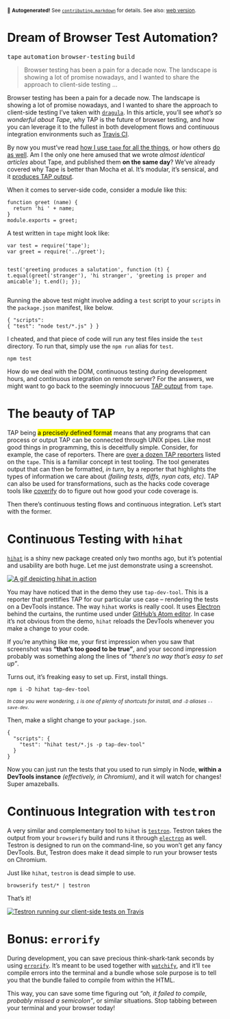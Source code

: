 <sub>&#x1F6A8; <strong>Autogenerated!</strong> See <a href="https://github.com/ponyfoo/articles/tree/noindex/contributing.markdown"><code>contributing.markdown</code></a> for details. See also: <a href="https://ponyfoo.com/articles/browser-test-automation-dreams">web version</a>.</sub>

<a href="https://ponyfoo.com/articles/browser-test-automation-dreams"><div></div></a>

<h1>Dream of Browser Test Automation?</h1>

<p><kbd>tape</kbd> <kbd>automation</kbd> <kbd>browser-testing</kbd> <kbd>build</kbd></p>

<blockquote><p>Browser testing has been a pain for a decade now. The landscape is showing a lot of promise nowadays, and I wanted to share the approach to client-side testing &#x2026;</p></blockquote>

<div><p>Browser testing has been a pain for a decade now. The landscape is showing a lot of promise nowadays, and I wanted to share the approach to client-side testing I&#x2019;ve taken with <a href="https://github.com/bevacqua/dragula" target="_blank"><code class="md-code md-code-inline">dragula</code></a>. In this article, you&#x2019;ll see <em>what&#x2019;s so wonderful about Tape</em>, why TAP is the future of browser testing, and how you can leverage it to the fullest in both development flows and continuous integration environments such as <a href="https://travis-ci.org/bevacqua/dragula" target="_blank">Travis CI</a>.</p></div>

<blockquote></blockquote>

<div><p>By now you must&#x2019;ve read <a href="https://ponyfoo.com/articles/testing-javascript-modules-with-tape">how I use <code class="md-code md-code-inline">tape</code> for all the things</a>, or how others <a href="https://medium.com/javascript-scene/why-i-use-tape-instead-of-mocha-so-should-you-6aa105d8eaf4" target="_blank">do as well</a>. Am I the only one here amused that we wrote <em>almost identical articles</em> about Tape, and published them <strong>on the same day</strong>? We&#x2019;ve already covered why Tape is better than Mocha et al. It&#x2019;s modular, it&#x2019;s sensical, and it <a href="https://testanything.org/" target="_blank">produces TAP output</a>.</p> <p>When it comes to server-side code, consider a module like this:</p> <pre class="md-code-block"><code class="md-code">function greet (name) {
  return &apos;hi &apos; + name;
}
module.exports = greet;
</code></pre> <p>A test written in <code class="md-code md-code-inline">tape</code> might look like:</p> <pre class="md-code-block"><code class="md-code">var test = require(&apos;tape&apos;);
var greet = require(&apos;../greet&apos;);

test(&apos;greeting produces a salutation&apos;, function (t) {
  t.equal(greet(&apos;stranger&apos;), &apos;hi stranger&apos;, &apos;greeting is proper and amicable&apos;);
  t.end();
});
</code></pre> <p>Running the above test might involve adding a <code class="md-code md-code-inline">test</code> script to your <code class="md-code md-code-inline">scripts</code> in the <code class="md-code md-code-inline">package.json</code> manifest, like below.</p> <pre class="md-code-block"><code class="md-code">{
  &quot;scripts&quot;: {
    &quot;test&quot;: &quot;node test/*.js&quot;
  }
}
</code></pre> <p>I cheated, and that piece of code will run any test files inside the <code class="md-code md-code-inline">test</code> directory. To run that, simply use the <code class="md-code md-code-inline">npm run</code> alias for <code class="md-code md-code-inline">test</code>.</p> <pre class="md-code-block"><code class="md-code">npm test
</code></pre> <p>How do we deal with the DOM, continuous testing during development hours, and continuous integration on remote server? For the answers, we might want to go back to the seemingly innocuous <a href="https://testanything.org/" target="_blank">TAP output</a> from <code class="md-code md-code-inline">tape</code>.</p></div>

<div><h1 id="the-beauty-of-tap">The beauty of TAP</h1> <p>TAP being <mark class="md-mark">a precisely defined format</mark> means that any programs that can process or output TAP can be connected through UNIX pipes. Like most good things in programming, this is deceitfully simple. Consider, for example, the case of reporters. There are <a href="https://github.com/substack/tape#pretty-reporters" target="_blank" aria-label="Pretty TAP reporters">over a dozen TAP reporters</a> listed on the <code class="md-code md-code-inline">tape</code>. This is a familiar concept in test tooling. The tool generates output that can then be formatted, <em>in turn</em>, by a reporter that highlights the types of information we care about <em>(failing tests, diffs, nyan cats, etc)</em>. TAP can also be used for transformations, such as the hacks code coverage tools like <a href="https://github.com/substack/coverify" target="_blank" aria-label="substack/coverify on GitHub">coverify</a> do to figure out how good your code coverage is.</p> <p>Then there&#x2019;s continuous testing flows and continuous integration. Let&#x2019;s start with the former.</p> <h1 id="continuous-testing-with-hihat">Continuous Testing with <code class="md-code md-code-inline">hihat</code></h1> <p><a href="https://github.com/Jam3/hihat" target="_blank" aria-label="Jam3/hihat on GitHub"><code class="md-code md-code-inline">hihat</code></a> is a shiny new package created only two months ago, but it&#x2019;s potential and usability are both huge. Let me just demonstrate using a screenshot.</p> <p><a href="https://github.com/Jam3/hihat" target="_blank" aria-label="Jam3/hihat on GitHub"><img alt="A gif depicting hihat in action" class="" src="https://camo.githubusercontent.com/c6f8071b302eb0bfd62fe50d97599b4071e52ad5/687474703a2f2f692e696d6775722e636f6d2f537170626a7a6c2e676966"></a></p> <p>You may have noticed that in the demo they use <code class="md-code md-code-inline">tap-dev-tool</code>. This is a reporter that prettifies TAP for our particular use case &#x2013; rendering the tests on a DevTools instance. The way <code class="md-code md-code-inline">hihat</code> works is really cool. It uses <a href="https://github.com/atom/electron" target="_blank" aria-label="atom/electron on GitHub">Electron</a> behind the curtains, the runtime used under <a href="http://atom.io/" target="_blank" aria-label="Atom Editor">GitHub&#x2019;s Atom editor</a>. In case it&#x2019;s not obvious from the demo, <code class="md-code md-code-inline">hihat</code> reloads the DevTools whenever you make a change to your code.</p> <p>If you&#x2019;re anything like me, your first impression when you saw that screenshot was <strong>&#x201C;that&#x2019;s too good to be true&#x201D;</strong>, and your second impression probably was something along the lines of <em>&#x201C;there&#x2019;s no way that&#x2019;s easy to set up&#x201D;</em>.</p> <p>Turns out, it&#x2019;s freaking easy to set up. First, install things.</p> <pre class="md-code-block"><code class="md-code md-lang-bash">npm i -D hihat tap-dev-tool
</code></pre> <p><sub><em>In case you were wondering, <code class="md-code md-code-inline">i</code> is one of plenty of shortcuts for install, and <code class="md-code md-code-inline">-D</code> aliases <code class="md-code md-code-inline">--save-dev</code>.</em></sub></p> <p>Then, make a slight change to your <code class="md-code md-code-inline">package.json</code>.</p> <pre class="md-code-block"><code class="md-code md-lang-json">{
  &quot;<span class="md-code-attribute">scripts</span>&quot;: <span class="md-code-value">{
    &quot;<span class="md-code-attribute">test</span>&quot;: <span class="md-code-value"><span class="md-code-string">&quot;hihat test/*.js -p tap-dev-tool&quot;</span>
  </span>}
</span>}
</code></pre> <p>Now you can just run the tests that you used to run simply in Node, <strong>within a DevTools instance</strong> <em>(effectively, in Chromium)</em>, and it will watch for changes! Super amazeballs.</p> <h1 id="continuous-integration-with-testron">Continuous Integration with <code class="md-code md-code-inline">testron</code></h1> <p>A very similar and complementary tool to <code class="md-code md-code-inline">hihat</code> is <a href="https://github.com/shama/testron" target="_blank" aria-label="shama/testron on GitHub"><code class="md-code md-code-inline">testron</code></a>. Testron takes the output from your <code class="md-code md-code-inline">browserify</code> build and runs it through <a href="https://github.com/atom/electron" target="_blank" aria-label="atom/electron on GitHub"><code class="md-code md-code-inline">electron</code></a> as well. Testron is designed to run on the command-line, so you won&#x2019;t get any fancy DevTools. But, Testron does make it dead simple to run your browser tests on Chromium.</p> <p>Just like <code class="md-code md-code-inline">hihat</code>, <code class="md-code md-code-inline">testron</code> is dead simple to use.</p> <pre class="md-code-block"><code class="md-code md-lang-bash">browserify <span class="md-code-built_in">test</span>/* | testron
</code></pre> <p>That&#x2019;s it!</p> <p><a href="https://travis-ci.org/bevacqua/dragula" target="_blank" aria-label="bevacqua/dragula on Travis"><img alt="Testron running our client-side tests on Travis" class="" src="https://i.imgur.com/1lhObnf.png"></a></p> <h1 id="bonus-errorify">Bonus: <code class="md-code md-code-inline">errorify</code></h1> <p>During development, you can save precious think-shark-tank seconds by using <a href="https://github.com/zertosh/errorify" target="_blank" aria-label="zertosh/errorify on GitHub"><code class="md-code md-code-inline">errorify</code></a>. It&#x2019;s meant to be used together with <a href="https://github.com/substack/watchify" target="_blank" aria-label="substack/watchify on GitHub"><code class="md-code md-code-inline">watchify</code></a>, and it&#x2019;ll <code class="md-code md-code-inline">tee</code> compile errors into the terminal and a bundle whose sole purpose is to tell you that the bundle failed to compile from within the HTML.</p> <p>This way, you can save some time figuring out <em>&#x201C;oh, it failed to compile, probably missed a semicolon&#x201D;</em>, or similar situations. Stop tabbing between your terminal and your browser today!</p></div>
